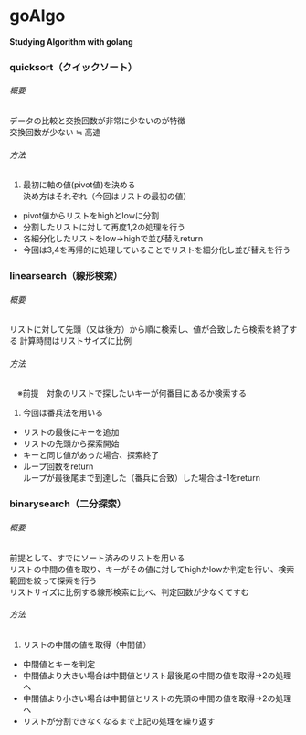 # goAlgo
#### Studying Algorithm with golang

### quicksort（クイックソート）
###### 概要
  データの比較と交換回数が非常に少ないのが特徴  
  交換回数が少ない ≒ 高速
###### 方法
  1. 最初に軸の値(pivot値)を決める  
  決め方はそれぞれ（今回はリストの最初の値）
  *  pivot値からリストをhighとlowに分割
  * 分割したリストに対して再度1,2の処理を行う
  * 各細分化したリストをlow→highで並び替えreturn
  * 今回は3,4を再帰的に処理していることでリストを細分化し並び替えを行う

### linearsearch（線形検索）
###### 概要
  リストに対して先頭（又は後方）から順に検索し、値が合致したら検索を終了する
  計算時間はリストサイズに比例
###### 方法
　※前提　対象のリストで探したいキーが何番目にあるか検索する
  1. 今回は番兵法を用いる
  * リストの最後にキーを追加
  * リストの先頭から探索開始
  * キーと同じ値があった場合、探索終了
  * ループ回数をreturn  
    ループが最後尾まで到達した（番兵に合致）した場合は-1をreturn

### binarysearch（二分探索）
###### 概要  
  前提として、すでにソート済みのリストを用いる  
  リストの中間の値を取り、キーがその値に対してhighかlowか判定を行い、検索範囲を絞って探索を行う  
  リストサイズに比例する線形検索に比べ、判定回数が少なくてすむ
###### 方法
1. リストの中間の値を取得（中間値）
* 中間値とキーを判定
* 中間値より大きい場合は中間値とリスト最後尾の中間の値を取得→2の処理へ
* 中間値より小さい場合は中間値とリストの先頭の中間の値を取得→2の処理へ
* リストが分割できなくなるまで上記の処理を繰り返す
